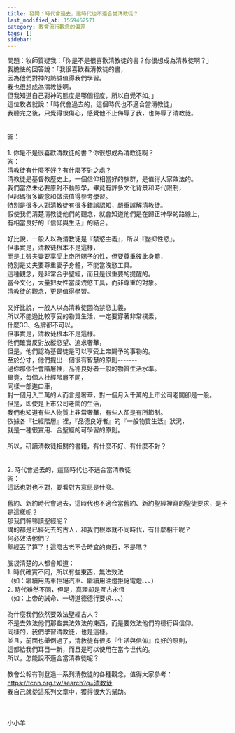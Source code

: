 ```yaml
---
title: 發問：時代會過去，這時代也不適合當清教徒？
last_modified_at: 1559462571
category: 教會流行觀念的偏差
tags: []
sidebar: 
---
```


<div>問題：牧師質疑我：「你是不是很喜歡清教徒的書？你很想成為清教徒啊？」</div>
<div>我膽怯的回答說：「我很喜歡看清教徒的書，</div>
<div>因為他們對神的熱誠值得我們學習。</div>
<div>我也很想成為清教徒啊，</div>
<div>但我知道自己對神的態度是哪個程度，所以自覺不如。」</div>
<div>這位牧者就說：「時代會過去的，這個時代也不適合當清教徒」</div>
<div>我聽完之後，只覺得很傷心，感覺他不止侮辱了我，也侮辱了清教徒。</div>
<div> </div>
<div> </div>
<div>答：</div>
<div> </div>
<div>1.<span style="white-space:pre"> </span>你是不是很喜歡清教徒的書？你很想成為清教徒啊？</div>
<div>答：</div>
<div>清教徒有什麼不好？有什麼不對之處？</div>
<div>清教徒是基督教歷史上，一個信仰相當好的族群，是值得大家效法的。</div>
<div>我們當然未必要原封不動照學，畢竟有許多文化背景和時代限制，</div>
<div>但起碼很多觀念和做法值得參考學習。</div>
<div>特別是很多人對清教徒有很多錯誤認知，嚴重誤解清教徒。</div>
<div>假使我們清楚清教徒他們的觀念，就會知道他們是在歸正神學的路線上，</div>
<div>有相當良好的『信仰與生活』的結合。</div>
<div> </div>
<div>好比說，一般人以為清教徒是『禁慾主義』，所以『壓抑性慾』。</div>
<div>但事實是，清教徒根本不是這樣，</div>
<div>而是主張夫妻要享受上帝所賜予的性，但要尊重彼此身體，</div>
<div>特別是丈夫要尊重妻子身體，不能當洩慾工具。</div>
<div>這種觀念，是非常合乎聖經，而且是很重要的提醒的。</div>
<div>當今文化，大量把女性當成洩慾工具，而非尊重的對象。</div>
<div>清教徒的觀念，更是值得學習。</div>
<div> </div>
<div>又好比說，一般人以為清教徒因為禁慾主義，</div>
<div>所以不能過比較享受的物質生活，一定要穿著非常樸素，</div>
<div>什麼3C、名牌都不可以。</div>
<div>但事實是，清教徒根本不是這樣。</div>
<div>他們確實反對放縱慾望、追求奢華，</div>
<div>但是，他們認為基督徒是可以享受上帝賜予的事物的。</div>
<div>至於分寸，他們提出一個很有智慧的原則-------</div>
<div>過你那個社會階層裡，品德良好者一般的物質生活水準。</div>
<div>畢竟，每個人社經階層不同，</div>
<div>同樣一部進口車，</div>
<div>對一個月入二萬的人而言是奢華，對一個月入千萬的上市公司老闆卻是一般。</div>
<div>但是，即使是上市公司老闆的生活，</div>
<div>我們也知道有些人物質上非常奢華，有些人卻是有所節制。</div>
<div>依據各『社經階層』裡，『品德良好者』的『一般物質生活』狀況，</div>
<div>就是一種很實用、合聖經的可學習的原則。</div>
<div> </div>
<div>所以，研讀清教徒相關的書籍，有什麼不好、有什麼不對？</div>
<div> </div>
<div> </div>
<div>2.<span style="white-space:pre"> </span>時代會過去的，這個時代也不適合當清教徒</div>
<div>答：</div>
<div>這話也對也不對，要看對方意思是什麼。</div>
<div> </div>
<div>舊約、新約時代會過去，這時代也不適合當舊約、新約聖經裡寫的聖徒要求，是不是這樣呢？</div>
<div>那我們幹嘛讀聖經呢？</div>
<div>講的都是已經死去的古人，和我們根本就不同時代，有什麼相干呢？</div>
<div>何必效法他們？</div>
<div>聖經丟了算了！這麼古老不合時宜的東西，不是嗎？</div>
<div> </div>
<div>腦袋清楚的人都會知道：</div>
<div>1.<span style="white-space:pre"> </span>時代確實不同，所以有些東西，無法效法</div>
<div>（如：繼續用馬車拒絕汽車、繼續用油燈拒絕電燈、、、）</div>
<div>2.<span style="white-space:pre"> </span>時代雖然不同，但是，真理卻是亙古永恆</div>
<div>（如：上帝的誡命、一切道德德行要求、、、）</div>
<div> </div>
<div>為什麼我們依然要效法聖經古人？</div>
<div>不是去效法他們那些無法效法的東西，而是要效法他們的德行與信仰。</div>
<div>同樣的，我們學習清教徒，也是這樣。</div>
<div>並且，前面也舉例過了，清教徒有很多『生活與信仰』良好的原則，</div>
<div>這都給我們耳目一新，而且是可以使用在當今世代的。</div>
<div>所以，怎能說不適合當清教徒呢？</div>
<div> </div>
<div>教會公報有刊登過一系列清教徒的各種觀念，值得大家參考：</div>
<div><a href="https://tcnn.org.tw/search?q=清教徒" target="_blank">https://tcnn.org.tw/search?q=清教徒</a></div>
<div>我自己就從這系列文章中，獲得很大的幫助。</div>
<div> </div>
<div> </div>
<div> </div>
<div>小小羊</div>

